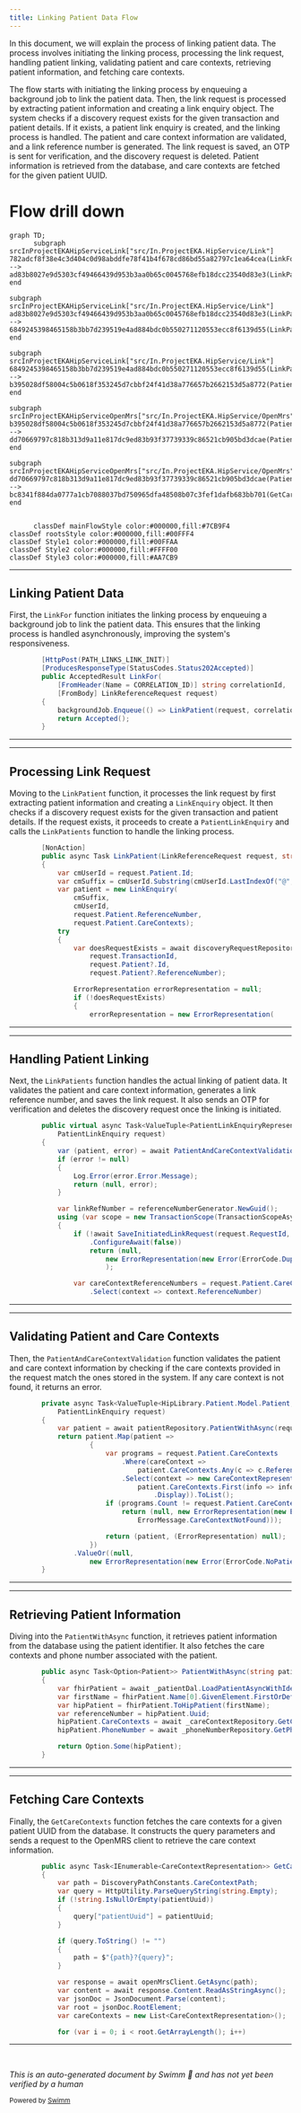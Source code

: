 ```yaml
---
title: Linking Patient Data Flow
---
```

In this document, we will explain the process of linking patient data. The process involves initiating the linking process, processing the link request, handling patient linking, validating patient and care contexts, retrieving patient information, and fetching care contexts.

The flow starts with initiating the linking process by enqueuing a background job to link the patient data. Then, the link request is processed by extracting patient information and creating a link enquiry object. The system checks if a discovery request exists for the given transaction and patient details. If it exists, a patient link enquiry is created, and the linking process is handled. The patient and care context information are validated, and a link reference number is generated. The link request is saved, an OTP is sent for verification, and the discovery request is deleted. Patient information is retrieved from the database, and care contexts are fetched for the given patient UUID.

# Flow drill down

```mermaid
graph TD;
      subgraph srcInProjectEKAHipServiceLink["src/In.ProjectEKA.HipService/Link"]
782adcf8f38e4c3d404c0d98abddfe78f41b4f678cd86bd55a82797c1ea64cea(LinkFor) --> ad83b8027e9d5303cf49466439d953b3aa0b65c0045768efb18dcc23540d83e3(LinkPatient)
end

subgraph srcInProjectEKAHipServiceLink["src/In.ProjectEKA.HipService/Link"]
ad83b8027e9d5303cf49466439d953b3aa0b65c0045768efb18dcc23540d83e3(LinkPatient) --> 6849245398465158b3bb7d239519e4ad884bdc0b550271120553ecc8f6139d55(LinkPatients)
end

subgraph srcInProjectEKAHipServiceLink["src/In.ProjectEKA.HipService/Link"]
6849245398465158b3bb7d239519e4ad884bdc0b550271120553ecc8f6139d55(LinkPatients) --> b395028df58004c5b0618f353245d7cbbf24f41d38a776657b2662153d5a8772(PatientAndCareContextValidation)
end

subgraph srcInProjectEKAHipServiceOpenMrs["src/In.ProjectEKA.HipService/OpenMrs"]
b395028df58004c5b0618f353245d7cbbf24f41d38a776657b2662153d5a8772(PatientAndCareContextValidation) --> dd70669797c818b313d9a11e817dc9ed83b93f37739339c86521cb905bd3dcae(PatientWithAsync)
end

subgraph srcInProjectEKAHipServiceOpenMrs["src/In.ProjectEKA.HipService/OpenMrs"]
dd70669797c818b313d9a11e817dc9ed83b93f37739339c86521cb905bd3dcae(PatientWithAsync) --> bc8341f884da0777a1cb7088037bd750965dfa48508b07c3fef1dafb683bb701(GetCareContexts)
end


      classDef mainFlowStyle color:#000000,fill:#7CB9F4
classDef rootsStyle color:#000000,fill:#00FFF4
classDef Style1 color:#000000,fill:#00FFAA
classDef Style2 color:#000000,fill:#FFFF00
classDef Style3 color:#000000,fill:#AA7CB9
```

<SwmSnippet path="/src/In.ProjectEKA.HipService/Link/LinkController.cs" line="41">

---

## Linking Patient Data

First, the <SwmToken path="src/In.ProjectEKA.HipService/Link/LinkController.cs" pos="43:5:5" line-data="        public AcceptedResult LinkFor(">`LinkFor`</SwmToken> function initiates the linking process by enqueuing a background job to link the patient data. This ensures that the linking process is handled asynchronously, improving the system's responsiveness.

```c#
        [HttpPost(PATH_LINKS_LINK_INIT)]
        [ProducesResponseType(StatusCodes.Status202Accepted)]
        public AcceptedResult LinkFor(
            [FromHeader(Name = CORRELATION_ID)] string correlationId,
            [FromBody] LinkReferenceRequest request)
        {
            backgroundJob.Enqueue(() => LinkPatient(request, correlationId));
            return Accepted();
        }
```

---

</SwmSnippet>

<SwmSnippet path="/src/In.ProjectEKA.HipService/Link/LinkController.cs" line="73">

---

## Processing Link Request

Moving to the <SwmToken path="src/In.ProjectEKA.HipService/Link/LinkController.cs" pos="74:7:7" line-data="        public async Task LinkPatient(LinkReferenceRequest request, string correlationId)">`LinkPatient`</SwmToken> function, it processes the link request by first extracting patient information and creating a <SwmToken path="src/In.ProjectEKA.HipService/Link/LinkController.cs" pos="78:9:9" line-data="            var patient = new LinkEnquiry(">`LinkEnquiry`</SwmToken> object. It then checks if a discovery request exists for the given transaction and patient details. If the request exists, it proceeds to create a <SwmToken path="src/In.ProjectEKA.HipService/Link/LinkPatient.cs" pos="53:1:1" line-data="            PatientLinkEnquiry request)">`PatientLinkEnquiry`</SwmToken> and calls the <SwmToken path="src/In.ProjectEKA.HipService/Link/LinkPatient.cs" pos="52:17:17" line-data="        public virtual async Task&lt;ValueTuple&lt;PatientLinkEnquiryRepresentation, ErrorRepresentation&gt;&gt; LinkPatients(">`LinkPatients`</SwmToken> function to handle the linking process.

```c#
        [NonAction]
        public async Task LinkPatient(LinkReferenceRequest request, string correlationId)
        {
            var cmUserId = request.Patient.Id;
            var cmSuffix = cmUserId.Substring(cmUserId.LastIndexOf("@", StringComparison.Ordinal) + 1);
            var patient = new LinkEnquiry(
                cmSuffix,
                cmUserId,
                request.Patient.ReferenceNumber,
                request.Patient.CareContexts);
            try
            {
                var doesRequestExists = await discoveryRequestRepository.RequestExistsFor(
                    request.TransactionId,
                    request.Patient?.Id,
                    request.Patient?.ReferenceNumber);

                ErrorRepresentation errorRepresentation = null;
                if (!doesRequestExists)
                {
                    errorRepresentation = new ErrorRepresentation(
```

---

</SwmSnippet>

<SwmSnippet path="/src/In.ProjectEKA.HipService/Link/LinkPatient.cs" line="52">

---

## Handling Patient Linking

Next, the <SwmToken path="src/In.ProjectEKA.HipService/Link/LinkPatient.cs" pos="52:17:17" line-data="        public virtual async Task&lt;ValueTuple&lt;PatientLinkEnquiryRepresentation, ErrorRepresentation&gt;&gt; LinkPatients(">`LinkPatients`</SwmToken> function handles the actual linking of patient data. It validates the patient and care context information, generates a link reference number, and saves the link request. It also sends an OTP for verification and deletes the discovery request once the linking is initiated.

```c#
        public virtual async Task<ValueTuple<PatientLinkEnquiryRepresentation, ErrorRepresentation>> LinkPatients(
            PatientLinkEnquiry request)
        {
            var (patient, error) = await PatientAndCareContextValidation(request);
            if (error != null)
            {
                Log.Error(error.Error.Message);
                return (null, error);
            }

            var linkRefNumber = referenceNumberGenerator.NewGuid();
            using (var scope = new TransactionScope(TransactionScopeAsyncFlowOption.Enabled))
            {
                if (!await SaveInitiatedLinkRequest(request.RequestId, request.TransactionId, linkRefNumber)
                    .ConfigureAwait(false))
                    return (null,
                        new ErrorRepresentation(new Error(ErrorCode.DuplicateRequestId, ErrorMessage.DuplicateRequestId))
                        );

                var careContextReferenceNumbers = request.Patient.CareContexts
                    .Select(context => context.ReferenceNumber)
```

---

</SwmSnippet>

<SwmSnippet path="/src/In.ProjectEKA.HipService/Link/LinkPatient.cs" line="110">

---

## Validating Patient and Care Contexts

Then, the <SwmToken path="src/In.ProjectEKA.HipService/Link/LinkPatient.cs" pos="110:21:21" line-data="        private async Task&lt;ValueTuple&lt;HipLibrary.Patient.Model.Patient, ErrorRepresentation&gt;&gt; PatientAndCareContextValidation(">`PatientAndCareContextValidation`</SwmToken> function validates the patient and care context information by checking if the care contexts provided in the request match the ones stored in the system. If any care context is not found, it returns an error.

```c#
        private async Task<ValueTuple<HipLibrary.Patient.Model.Patient, ErrorRepresentation>> PatientAndCareContextValidation(
            PatientLinkEnquiry request)
        {
            var patient = await patientRepository.PatientWithAsync(request.Patient.ReferenceNumber);
            return patient.Map(patient =>
                    {
                        var programs = request.Patient.CareContexts
                            .Where(careContext =>
                                patient.CareContexts.Any(c => c.ReferenceNumber == careContext.ReferenceNumber))
                            .Select(context => new CareContextRepresentation(context.ReferenceNumber,
                                patient.CareContexts.First(info => info.ReferenceNumber == context.ReferenceNumber)
                                    .Display)).ToList();
                        if (programs.Count != request.Patient.CareContexts.Count())
                            return (null, new ErrorRepresentation(new Error(ErrorCode.CareContextNotFound,
                                ErrorMessage.CareContextNotFound)));

                        return (patient, (ErrorRepresentation) null);
                    })
                .ValueOr((null,
                    new ErrorRepresentation(new Error(ErrorCode.NoPatientFound, ErrorMessage.NoPatientFound))));
        }
```

---

</SwmSnippet>

<SwmSnippet path="/src/In.ProjectEKA.HipService/OpenMrs/OpenMrsPatientRepository.cs" line="29">

---

## Retrieving Patient Information

Diving into the <SwmToken path="src/In.ProjectEKA.HipService/OpenMrs/OpenMrsPatientRepository.cs" pos="29:12:12" line-data="        public async Task&lt;Option&lt;Patient&gt;&gt; PatientWithAsync(string patientIdentifier)">`PatientWithAsync`</SwmToken> function, it retrieves patient information from the database using the patient identifier. It also fetches the care contexts and phone number associated with the patient.

```c#
        public async Task<Option<Patient>> PatientWithAsync(string patientIdentifier)
        {
            var fhirPatient = await _patientDal.LoadPatientAsyncWithIdentifier(patientIdentifier);
            var firstName = fhirPatient.Name[0].GivenElement.FirstOrDefault().ToString();
            var hipPatient = fhirPatient.ToHipPatient(firstName);
            var referenceNumber = hipPatient.Uuid;
            hipPatient.CareContexts = await _careContextRepository.GetCareContexts(referenceNumber);
            hipPatient.PhoneNumber = await _phoneNumberRepository.GetPhoneNumber(referenceNumber);

            return Option.Some(hipPatient);
        }
```

---

</SwmSnippet>

<SwmSnippet path="/src/In.ProjectEKA.HipService/OpenMrs/OpenMrsCareContextRepository.cs" line="19">

---

## Fetching Care Contexts

Finally, the <SwmToken path="src/In.ProjectEKA.HipService/OpenMrs/OpenMrsCareContextRepository.cs" pos="19:12:12" line-data="        public async Task&lt;IEnumerable&lt;CareContextRepresentation&gt;&gt; GetCareContexts(string patientUuid)">`GetCareContexts`</SwmToken> function fetches the care contexts for a given patient UUID from the database. It constructs the query parameters and sends a request to the OpenMRS client to retrieve the care context information.

```c#
        public async Task<IEnumerable<CareContextRepresentation>> GetCareContexts(string patientUuid)
        {
            var path = DiscoveryPathConstants.CareContextPath;
            var query = HttpUtility.ParseQueryString(string.Empty);
            if (!string.IsNullOrEmpty(patientUuid))
            {
                query["patientUuid"] = patientUuid;
            }

            if (query.ToString() != "")
            {
                path = $"{path}?{query}";
            }

            var response = await openMrsClient.GetAsync(path);
            var content = await response.Content.ReadAsStringAsync();
            var jsonDoc = JsonDocument.Parse(content);
            var root = jsonDoc.RootElement;
            var careContexts = new List<CareContextRepresentation>();

            for (var i = 0; i < root.GetArrayLength(); i++)
```

---

</SwmSnippet>

&nbsp;

*This is an auto-generated document by Swimm 🌊 and has not yet been verified by a human*

<SwmMeta version="3.0.0" repo-id="Z2l0aHViJTNBJTNBaGlwLXNlcnZpY2UlM0ElM0FTd2ltbS1EZW1v" repo-name="hip-service"><sup>Powered by [Swimm](/)</sup></SwmMeta>
